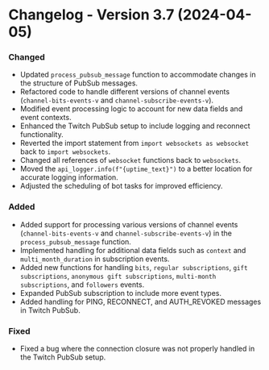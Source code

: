 # Changelog - Version 3.7 (2024-04-05)

### Changed
- Updated `process_pubsub_message` function to accommodate changes in the structure of PubSub messages.
- Refactored code to handle different versions of channel events (`channel-bits-events-v` and `channel-subscribe-events-v`).
- Modified event processing logic to account for new data fields and event contexts.
- Enhanced the Twitch PubSub setup to include logging and reconnect functionality.
- Reverted the import statement from `import websockets as websocket` back to `import websockets`.
- Changed all references of `websocket` functions back to `websockets`.
- Moved the `api_logger.info(f"{uptime_text}")` to a better location for accurate logging information.
- Adjusted the scheduling of bot tasks for improved efficiency.

### Added
- Added support for processing various versions of channel events (`channel-bits-events-v` and `channel-subscribe-events-v`) in the `process_pubsub_message` function.
- Implemented handling for additional data fields such as `context` and `multi_month_duration` in subscription events.
- Added new functions for handling `bits`, `regular subscriptions`, `gift subscriptions`, `anonymous gift subscriptions`, `multi-month subscriptions`, and `followers` events.
- Expanded PubSub subscription to include more event types.
- Added handling for PING, RECONNECT, and AUTH_REVOKED messages in Twitch PubSub.

### Fixed
- Fixed a bug where the connection closure was not properly handled in the Twitch PubSub setup.
